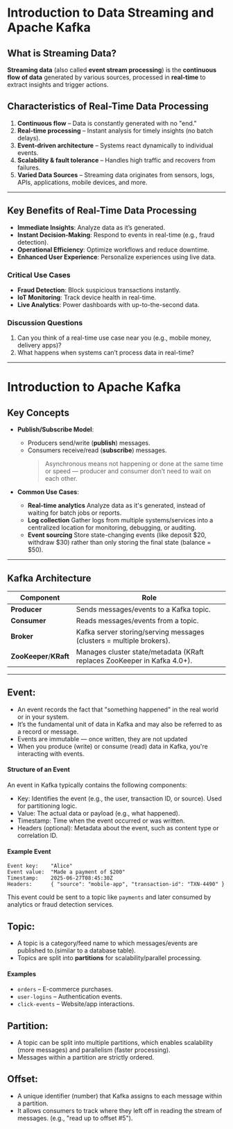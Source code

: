 # Introduction to Data Streaming and Apache Kafka

## **What is Streaming Data?**  
**Streaming data** (also called **event stream processing**) is the **continuous flow of data** generated by various sources, processed in **real-time** to extract insights and trigger actions.

## **Characteristics of Real-Time Data Processing**  
1. **Continuous flow** – Data is constantly generated with no "end."  
2. **Real-time processing** – Instant analysis for timely insights (no batch delays).  
3. **Event-driven architecture** – Systems react dynamically to individual events.  
4. **Scalability & fault tolerance** – Handles high traffic and recovers from failures.  
5. **Varied Data Sources** – Streaming data originates from sensors, logs, APIs, applications, mobile devices, and more.  

---

## **Key Benefits of Real-Time Data Processing**  
- **Immediate Insights**: Analyze data as it’s generated.  
- **Instant Decision-Making**: Respond to events in real-time (e.g., fraud detection).  
- **Operational Efficiency**: Optimize workflows and reduce downtime.  
- **Enhanced User Experience**: Personalize experiences using live data.  

### **Critical Use Cases**  
- **Fraud Detection**: Block suspicious transactions instantly.  
- **IoT Monitoring**: Track device health in real-time.  
- **Live Analytics**: Power dashboards with up-to-the-second data.  

### **Discussion Questions**  
1. Can you think of a real-time use case near you (e.g., mobile money, delivery apps)?  
2. What happens when systems can’t process data in real-time?  

---

# **Introduction to Apache Kafka**  

## **Key Concepts**  
- **Publish/Subscribe Model**:  
  - Producers send/write (**publish**) messages.  
  - Consumers receive/read (**subscribe**) messages.  
    > Asynchronous means not happening or done at the same time or speed — producer and consumer don’t need to wait on each other.

- **Common Use Cases**:  
  - **Real-time analytics** Analyze data as it's generated, instead of waiting for batch jobs or reports. 
  - **Log collection** Gather logs from multiple systems/services into a centralized location for monitoring, debugging, or auditing. 
  - **Event sourcing** Store state-changing events (like deposit $20, withdraw $30) rather than only storing the final state (balance = $50).

---

## **Kafka Architecture**  
| Component    | Role                                                                 |
|--------------|----------------------------------------------------------------------|
| **Producer** | Sends messages/events to a Kafka topic.                                     |
| **Consumer** | Reads messages/events from a topic.                                         |
| **Broker**   | Kafka server storing/serving messages (clusters = multiple brokers). |
| **ZooKeeper**/**KRaft** | Manages cluster state/metadata (KRaft replaces ZooKeeper in Kafka 4.0+). |

---
## **Event**:
- An event records the fact that "something happened" in the real world or in your system.
- It’s the fundamental unit of data in Kafka and may also be referred to as a record or message.
- Events are immutable — once written, they are not updated
- When you produce (write) or consume (read) data in Kafka, you're interacting with events.

#### Structure of an Event
An event in Kafka typically contains the following components:
  - Key: Identifies the event (e.g., the user, transaction ID, or source). Used for partitioning logic.
  - Value: The actual data or payload (e.g., what happened).
  - Timestamp: Time when the event occurred or was written.
  - Headers (optional): Metadata about the event, such as content type or correlation ID.

#### Example Event
```plaintext
Event key:    "Alice"
Event value:  "Made a payment of $200"
Timestamp:    2025-06-27T08:45:30Z
Headers:      { "source": "mobile-app", "transaction-id": "TXN-4490" }
```
This event could be sent to a topic like `payments` and later consumed by analytics or fraud detection services.

## **Topic**:  
- A topic is a category/feed name to which messages/events are published to.(similar to a database table).  
- Topics are split into **partitions** for scalability/parallel processing.  

#### **Examples**  
- `orders` – E-commerce purchases.  
- `user-logins` – Authentication events.  
- `click-events` – Website/app interactions.  

## **Partition**:  
  - A topic can be split into multiple partitions, which enables scalability (more messages) and parallelism (faster processing).
  -  Messages within a partition are strictly ordered.
    
## **Offset**:  
  - A unique identifier (number) that Kafka assigns to each message within a partition.  
  - It allows consumers to track where they left off in reading the stream of messages. (e.g., "read up to offset #5").















